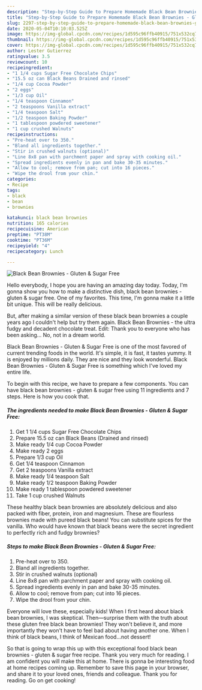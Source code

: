 ```yaml
---
description: "Step-by-Step Guide to Prepare Homemade Black Bean Brownies - Gluten &amp;amp; Sugar Free"
title: "Step-by-Step Guide to Prepare Homemade Black Bean Brownies - Gluten &amp;amp; Sugar Free"
slug: 2297-step-by-step-guide-to-prepare-homemade-black-bean-brownies-gluten-and-amp-sugar-free
date: 2020-05-04T10:10:03.525Z
image: https://img-global.cpcdn.com/recipes/1d595c96ffb40915/751x532cq70/black-bean-brownies-gluten-sugar-free-recipe-main-photo.jpg
thumbnail: https://img-global.cpcdn.com/recipes/1d595c96ffb40915/751x532cq70/black-bean-brownies-gluten-sugar-free-recipe-main-photo.jpg
cover: https://img-global.cpcdn.com/recipes/1d595c96ffb40915/751x532cq70/black-bean-brownies-gluten-sugar-free-recipe-main-photo.jpg
author: Lester Gutierrez
ratingvalue: 3.5
reviewcount: 10
recipeingredient:
- "1 1/4 cups Sugar Free Chocolate Chips"
- "15.5 oz can Black Beans Drained and rinsed"
- "1/4 cup Cocoa Powder"
- "2 eggs"
- "1/3 cup Oil"
- "1/4 teaspoon Cinnamon"
- "2 teaspoons Vanilla extract"
- "1/4 teaspoon Salt"
- "1/2 teaspoon Baking Powder"
- "1 tablespoon powdered sweetener"
- "1 cup crushed Walnuts"
recipeinstructions:
- "Pre-heat over to 350."
- "Bland all ingredients together."
- "Stir in crushed walnuts (optional)"
- "Line 8x8 pan with parchment paper and spray with cooking oil."
- "Spread ingredients evenly in pan and bake 30-35 minutes."
- "Allow to cool; remove from pan; cut into 16 pieces."
- "Wipe the drool from your chin."
categories:
- Recipe
tags:
- black
- bean
- brownies

katakunci: black bean brownies 
nutrition: 165 calories
recipecuisine: American
preptime: "PT38M"
cooktime: "PT36M"
recipeyield: "4"
recipecategory: Lunch

---
```



![Black Bean Brownies - Gluten &amp; Sugar Free](https://img-global.cpcdn.com/recipes/1d595c96ffb40915/751x532cq70/black-bean-brownies-gluten-sugar-free-recipe-main-photo.jpg)

Hello everybody, I hope you are having an amazing day today. Today, I'm gonna show you how to make a distinctive dish, black bean brownies - gluten &amp; sugar free. One of my favorites. This time, I'm gonna make it a little bit unique. This will be really delicious.

But, after making a similar version of these black bean brownies a couple years ago I couldn&#39;t help but try them again. Black Bean Brownies - the ultra fudgy and decadent chocolate treat. Edit: Thank you to everyone who has been asking… No, not in a dream world.

Black Bean Brownies - Gluten &amp; Sugar Free is one of the most favored of current trending foods in the world. It's simple, it is fast, it tastes yummy. It is enjoyed by millions daily. They are nice and they look wonderful. Black Bean Brownies - Gluten &amp; Sugar Free is something which I've loved my entire life.


To begin with this recipe, we have to prepare a few components. You can have black bean brownies - gluten &amp; sugar free using 11 ingredients and 7 steps. Here is how you cook that.

<!--inarticleads1-->

##### The ingredients needed to make Black Bean Brownies - Gluten &amp; Sugar Free:

1. Get 1 1/4 cups Sugar Free Chocolate Chips
1. Prepare 15.5 oz can Black Beans (Drained and rinsed)
1. Make ready 1/4 cup Cocoa Powder
1. Make ready 2 eggs
1. Prepare 1/3 cup Oil
1. Get 1/4 teaspoon Cinnamon
1. Get 2 teaspoons Vanilla extract
1. Make ready 1/4 teaspoon Salt
1. Make ready 1/2 teaspoon Baking Powder
1. Make ready 1 tablespoon powdered sweetener
1. Take 1 cup crushed Walnuts


These healthy black bean brownies are absolutely delicious and also packed with fiber, protein, iron and magnesium. These are flourless brownies made with pureed black beans! You can substitute spices for the vanilla. Who would have known that black beans were the secret ingredient to perfectly rich and fudgy brownies? 

<!--inarticleads2-->

##### Steps to make Black Bean Brownies - Gluten &amp; Sugar Free:

1. Pre-heat over to 350.
1. Bland all ingredients together.
1. Stir in crushed walnuts (optional)
1. Line 8x8 pan with parchment paper and spray with cooking oil.
1. Spread ingredients evenly in pan and bake 30-35 minutes.
1. Allow to cool; remove from pan; cut into 16 pieces.
1. Wipe the drool from your chin.


Everyone will love these, especially kids! When I first heard about black bean brownies, I was skeptical. Then—surprise them with the truth about these gluten free black bean brownies! They won&#39;t believe it, and more importantly they won&#39;t have to feel bad about having another one. When I think of black beans, I think of Mexican food…not dessert! 

So that is going to wrap this up with this exceptional food black bean brownies - gluten &amp; sugar free recipe. Thank you very much for reading. I am confident you will make this at home. There is gonna be interesting food at home recipes coming up. Remember to save this page in your browser, and share it to your loved ones, friends and colleague. Thank you for reading. Go on get cooking!
